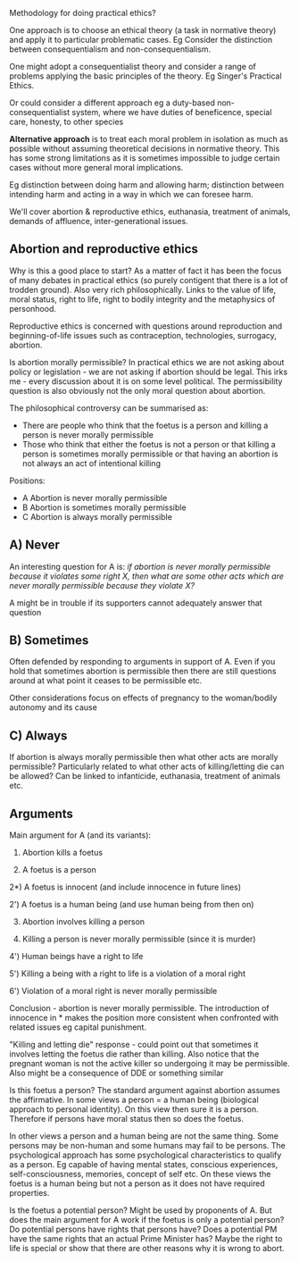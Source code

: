 Methodology for doing practical ethics?

One approach is to choose an ethical theory (a task in normative theory) and apply it to particular problematic cases. Eg Consider the distinction between consequentialism and non-consequentialism.

One might adopt a consequentialist theory and consider a range of problems applying the basic principles of the theory. Eg Singer's Practical Ethics.

Or could consider a different approach eg a duty-based non-consequentialist system, where we have duties of beneficence, special care, honesty, to other species

**Alternative approach** is to treat each moral problem in isolation as much as possible without assuming theoretical decisions in normative theory. This has some strong limitations as it is sometimes impossible to judge certain cases without more general moral implications.

Eg distinction between doing harm and allowing harm; distinction between intending harm and acting in a way in which we can foresee harm.

We'll cover abortion & reproductive ethics, euthanasia, treatment of animals, demands of affluence, inter-generational issues.

## Abortion and reproductive ethics
Why is this a good place to start? As a matter of fact it has been the focus of many debates in practical ethics (so purely contigent that there is a lot of trodden ground). Also very rich philosophically. Links to the value of life, moral status, right to life, right to bodily integrity and the metaphysics of personhood.

Reproductive ethics is concerned with questions around reproduction and beginning-of-life issues such as contraception, technologies, surrogacy, abortion.

Is abortion morally permissible? In practical ethics we are not asking about policy or legislation - we are not asking if abortion should be legal. This irks me - every discussion about it is on some level political. The permissibility question is also obviously not the only moral question about abortion.

The philosophical controversy can be summarised as:

* There are people who think that the foetus is a person and killing a person is never morally permissible
* Those who think that either the foetus is not a person or that killing a person is sometimes morally permissible or that having an abortion is not always an act of intentional killing

Positions:
* A Abortion is never morally permissible
* B Abortion is sometimes morally permissible
* C Abortion is always morally permissible

## A) Never
An interesting question for A is: _if abortion is never morally permissible because it violates some right X, then what are some other acts which are never morally permissible because they violate X?_

A might be in trouble if its supporters cannot adequately answer that question

## B) Sometimes
Often defended by responding to arguments in support of A. Even if you hold that sometimes abortion is permissible then there are still questions around at what point it ceases to be permissible etc. 

Other considerations focus on effects of pregnancy to the woman/bodily autonomy and its cause

## C) Always
If abortion is always morally permissible then what other acts are morally permissible? Particularly related to what other acts of killing/letting die can be allowed? Can be linked to infanticide, euthanasia, treatment of animals etc.

## Arguments

Main argument for A (and its variants):

1) Abortion kills a foetus

2) A foetus is a person

2*) A foetus is innocent (and include innocence in future lines)

2') A foetus is a human being (and use human being from then on)

3) Abortion involves killing a person

4) Killing a person is never morally permissible (since it is murder)

4') Human beings have a right to life

5') Killing a being with a right to life is a violation of a moral right

6') Violation of a moral right is never morally permissible

Conclusion - abortion is never morally permissible. The introduction of innocence in * makes the position more consistent when confronted with related issues eg capital punishment.

"Killing and letting die" response - could point out that sometimes it involves letting the foetus die rather than killing. Also notice that the pregnant woman is not the active killer so undergoing it may be permissible. Also might be a consequence of DDE or something similar

Is this foetus a person? The standard argument against abortion assumes the affirmative. In some views a person = a human being (biological approach to personal identity). On this view then sure it is a person. Therefore if persons have moral status then so does the foetus.

In other views a person and a human being are not the same thing. Some persons may be non-human and some humans may fail to be persons. The psychological approach has some psychological characteristics to qualify as a person. Eg capable of having mental states, conscious experiences, self-consciousness, memories, concept of self etc. On these views the foetus is a human being but not a person as it does not have required properties.

Is the foetus a potential person? Might be used by proponents of A. But does the main argument for A work if the foetus is only a potential person? Do potential persons have rights that persons have? Does a potential PM have the same rights that an actual Prime Minister has? Maybe the right to life is special or show that there are other reasons why it is wrong to abort.